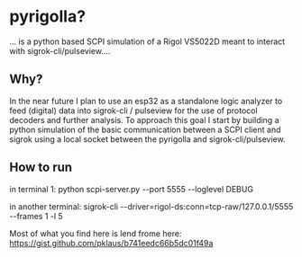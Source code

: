 # pyrigolla?
... is a python based SCPI simulation of a Rigol VS5022D meant to interact with sigrok-cli/pulseview....

## Why?
In the near future I plan to use an esp32 as a standalone logic analyzer to feed (digital) data into sigrok-cli / pulseview for the use of protocol decoders and further analysis.
To approach this goal I start by building a python simulation of the basic communication between a SCPI client and sigrok using a local socket between the pyrigolla and sigrok-cli/pulseview.


## How to run
in terminal 1: 
python scpi-server.py --port 5555 --loglevel DEBUG

in another terminal:
sigrok-cli --driver=rigol-ds:conn=tcp-raw/127.0.0.1/5555 --frames 1 -l 5


Most of what you find here is lend frome here: https://gist.github.com/pklaus/b741eedc66b5dc01f49a
